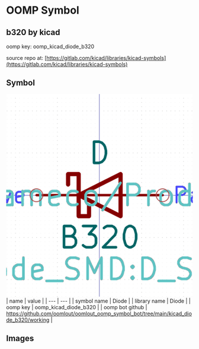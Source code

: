 # OOMP Symbol  
## b320  by kicad  
  
oomp key: oomp_kicad_diode_b320  
  
source repo at: [https://gitlab.com/kicad/libraries/kicad-symbols](https://gitlab.com/kicad/libraries/kicad-symbols)  
## Symbol  
  
[![working.png](working_600.png)](working.png)  
| name | value | 
| --- | --- | 
| symbol name | Diode | 
| library name | Diode | 
| oomp key | oomp_kicad_diode_b320 | 
| oomp bot github | https://github.com/oomlout/oomlout_oomp_symbol_bot/tree/main/kicad_diode_b320/working | 
## Images  

